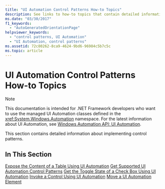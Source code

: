 ```yaml
---
title: "UI Automation Control Patterns How-to Topics"
description: See links to how-to topics that contain detailed information about implementing control patterns with UI Automation.
ms.date: "03/30/2017"
f1_keywords:
  - "AutoGeneratedOrientationPage"
helpviewer_keywords:
  - "control patterns, UI Automation"
  - "UI Automation, control patterns"
ms.assetid: 72c80262-8ca9-4624-9bd6-96984c5b7c5c
ms.topic: article
---
```

# UI Automation Control Patterns How-to Topics

> [!NOTE]
> This documentation is intended for .NET Framework developers who want to use the managed UI Automation classes defined in the <xref:System.Windows.Automation> namespace. For the latest information about UI Automation, see [Windows Automation API: UI Automation](/windows/win32/winauto/entry-uiauto-win32).

 This section contains detailed information about implementing control patterns.

## In This Section

 [Expose the Content of a Table Using UI Automation](expose-the-content-of-a-table-using-ui-automation.md)
 [Get Supported UI Automation Control Patterns](get-supported-ui-automation-control-patterns.md)
 [Get the Toggle State of a Check Box Using UI Automation](get-the-toggle-state-of-a-check-box-using-ui-automation.md)
 [Invoke a Control Using UI Automation](invoke-a-control-using-ui-automation.md)
 [Move a UI Automation Element](move-a-ui-automation-element.md)
